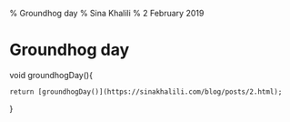 % Groundhog day
% Sina Khalili
% 2 February 2019

# Groundhog day

void  groundhogDay(){


	return [groundhogDay()](https://sinakhalili.com/blog/posts/2.html);


}
